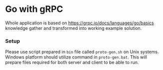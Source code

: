 # Go with gRPC
Whole application is based on https://grpc.io/docs/languages/go/basics knowledge gather and transformed into working example solution.

### Setup
Please use script prepared in `bin` file called `proto-gen.sh` on Unix systems. Windows platform should utilize command in `proto-gen.bat`.
This will prepare files required for both server and client to be able to run.